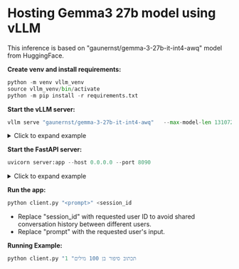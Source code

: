 # Hosting Gemma3 27b model using vLLM #

This inference is based on "gaunernst/gemma-3-27b-it-int4-awq" model from HuggingFace.

**Create venv and install requirements:**
```python
python -m venv vllm_venv
source vllm_venv/bin/activate
python -m pip install -r requirements.txt
```

**Start the vLLM server:**
```python
vllm serve "gaunernst/gemma-3-27b-it-int4-awq"   --max-model-len 131072   --tensor-parallel-size 2
```
<details> <summary>Click to expand example</summary>
This vLLM server will be ready for launch when the following logs appear:
INFO:     Started server process [1490]
INFO:     Waiting for application startup.
INFO:     Application startup complete.
INFO 04-22 13:22:12 [loggers.py:87] Engine 000: Avg prompt throughput: 0.0 tokens/s, Avg generation throughput: 0.0 tokens/s, Running: 0 reqs, Waiting: 0 reqs, GPU KV cache usage: 0.0%, Prefix cache hit rate: 0.0%
</details>


 **Start the FastAPI server:**
```python
uvicorn server:app --host 0.0.0.0 --port 8090
```
<details> <summary>Click to expand example</summary>
INFO:     Started server process [2887]
INFO:     Waiting for application startup.
INFO:     Application startup complete.
INFO:     Uvicorn running on http://0.0.0.0:8090 (Press CTRL+C to quit)
</details>

**Run the app:**
```python
python client.py "<prompt>" <session_id
```

* Replace "session_id" with requested user ID to avoid shared conversation history between different users.
* Replace "prompt" with the requested user's input.



**Running Example:**
```python
python client.py "תכתוב סיפור בן 100 מילים" 1
```
